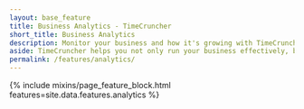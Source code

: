 ```yaml
---
layout: base_feature
title: Business Analytics - TimeCruncher
short_title: Business Analytics
description: Monitor your business and how it's growing with TimeCruncher's Analytics
aside: TimeCruncher helps you not only run your business effectively, but grow it going forward. Collecting and analysing data on how the business runs is essential for this, and takes time and insight.
permalink: /features/analytics/
---
```

<div class="row">
  {% include mixins/page_feature_block.html features=site.data.features.analytics %}
<div>
